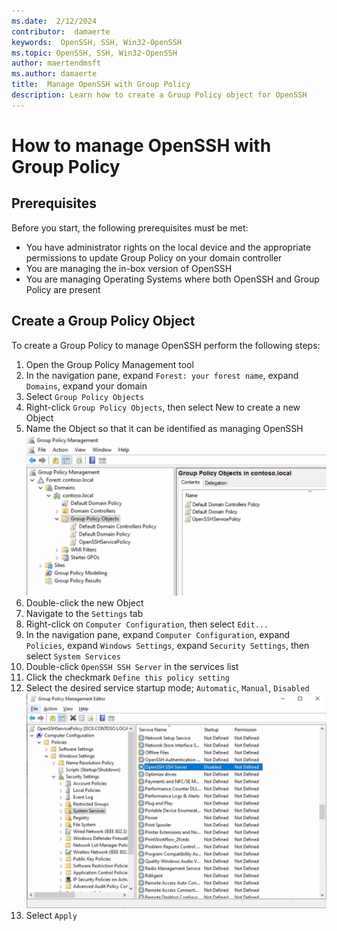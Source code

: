 ```yaml
---
ms.date:  2/12/2024 
contributor:  damaerte
keywords:  OpenSSH, SSH, Win32-OpenSSH
ms.topic: OpenSSH, SSH, Win32-OpenSSH
author: maertendmsft
ms.author: damaerte
title:  Manage OpenSSH with Group Policy
description: Learn how to create a Group Policy object for OpenSSH
---
```


# How to manage OpenSSH with Group Policy
## Prerequisites
Before you start, the following prerequisites must be met:
- You have administrator rights on the local device and the appropriate permissions to update Group Policy on your domain controller
- You are managing the in-box version of OpenSSH
- You are managing Operating Systems where both OpenSSH and Group Policy are present

## Create a Group Policy Object
To create a Group Policy to manage OpenSSH perform the following steps:
1. Open the Group Policy Management tool
2. In the navigation pane, expand `Forest: your forest name`, expand `Domains`, expand your domain
3. Select `Group Policy Objects`
4. Right-click `Group Policy Objects`, then select New to create a new Object
5. Name the Object so that it can be identified as managing OpenSSH
    ![OpenSSH Group Policy](media/OpenSSH_GPO.PNG)
6. Double-click the new Object
7. Navigate to the `Settings` tab
8. Right-click on `Computer Configuration`, then select `Edit...`
9. In the navigation pane, expand `Computer Configuration`, expand `Policies`, expand `Windows Settings`, expand `Security Settings`, then select `System Services`
10. Double-click `OpenSSH SSH Server` in the services list
11. Click the checkmark `Define this policy setting`
12. Select the desired service startup mode; `Automatic`, `Manual`, `Disabled`
    ![OpenSSH Group Policy Object](media/OpenSSH_policy.PNG)
13. Select `Apply`
